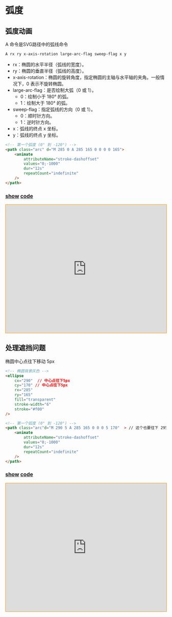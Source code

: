 # 弧度

## 弧度动画
A 命令是SVG路径中的弧线命令
``` css
A rx ry x-axis-rotation large-arc-flag sweep-flag x y
```
* rx：椭圆的水平半径（弧线的宽度）。
* ry：椭圆的垂直半径（弧线的高度）。
* x-axis-rotation：椭圆的旋转角度，指定椭圆的主轴与水平轴的夹角。一般情况下，0 表示不旋转椭圆。
* large-arc-flag：是否绘制大弧（0 或 1）。
  - 0：绘制小于 180° 的弧。
  - 1：绘制大于 180° 的弧。
* sweep-flag：指定弧线的方向（0 或 1）。
  - 0：顺时针方向。
  - 1：逆时针方向。
* x：弧线的终点 x 坐标。
* y：弧线的终点 y 坐标。
``` html
<!-- 第一个弧度 (0° 到 -120°) -->
<path class="arc" d="M 285 0 A 285 165 0 0 0 0 165">
    <animate
        attributeName="stroke-dashoffset"
        values="0;-1000"
        dur="12s"
        repeatCount="indefinite"
    />
</path>
```

### [**show**](https://zhuanwan.github.io/blogs/svg-demo/弧度1.html)  [**code**](https://github.com/zhuanwan/blogs/tree/master/docs/.vuepress/public/svg-demo/弧度1.html)
<iframe height=400 width='100%' style="border: 1px solid #ff9000" frameborder=1 allowfullscreen="true" src="https://zhuanwan.github.io/blogs/svg-demo/弧度1.html">  
 </iframe>

## 处理遮挡问题
椭圆中心点往下移动 5px
``` html
<!-- 椭圆背景灰色 -->
<ellipse
    cx="290"  // 中心点往下5px
    cy="170" // 中心点往下5px
    rx="285"  
    ry="165" 
    fill="transparent"
    stroke-width="6"
    stroke="#f00"
/>

<!-- 第一个弧度 (0° 到 -120°) -->
<path class="arc"d="M 290 5 A 285 165 0 0 0 5 170"  > // 这个也要往下 295->290 175->170
    <animate
        attributeName="stroke-dashoffset"
        values="0;-1000"
        dur="12s"
        repeatCount="indefinite"
    />
</path>
```


### [**show**](https://zhuanwan.github.io/blogs/svg-demo/弧度2.html)  [**code**](https://github.com/zhuanwan/blogs/tree/master/docs/.vuepress/public/svg-demo/弧度2.html)
<iframe height=400 width='100%' style="border: 1px solid #ff9000" frameborder=1 allowfullscreen="true" src="https://zhuanwan.github.io/blogs/svg-demo/弧度2.html">  
 </iframe>
